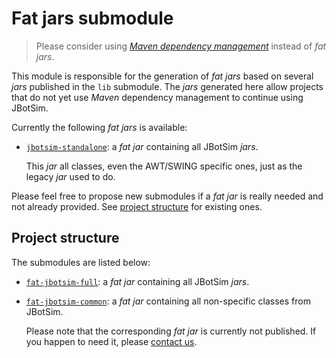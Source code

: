 # Fat jars submodule
> Please consider using [*Maven dependency management*](../README.md#versions) instead of *fat jars*. 

This module is responsible for the generation of *fat jars* based on several *jars* published in the `lib` submodule.
The *jars* generated here allow projects that do not yet use *Maven* dependency management to continue using JBotSim.
 

Currently the following *fat jars* is available:
* [`jbotsim-standalone`](https://github.com/jbotsim/JBotSim/releases/download/v1.1.1/jbotsim-standalone-1.1.1.jar): a 
*fat jar* containing all JBotSim *jars*.

  This *jar* all classes, even the AWT/SWING specific ones, just as the legacy *jar* used to do.

Please feel free to propose new submodules if a *fat jar* is really needed and not already provided. 
See [project structure](#project-structure) for existing ones.

 
## Project structure
The submodules are listed below:
* [`fat-jbotsim-full`](./fat-jbotsim-full/README.md): a *fat jar* containing all JBotSim *jars*.
* [`fat-jbotsim-common`](./fat-jbotsim-common/README.md): a *fat jar* containing all non-specific classes from JBotSim.

   Please note that the corresponding *fat jar* is currently not published. If you happen to need it, please 
   [contact us](contact@jbotsim.io).

